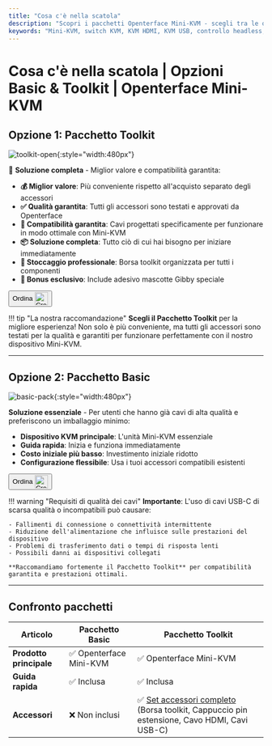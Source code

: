 ```yaml
---
title: "Cosa c'è nella scatola"
description: "Scopri i pacchetti Openterface Mini-KVM - scegli tra le opzioni Basic e Toolkit. Soluzione KVM completa con connettività HDMI, USB-C e accessori per una gestione fluida dei dispositivi."
keywords: "Mini-KVM, switch KVM, KVM HDMI, KVM USB, controllo headless, periferiche computer, toolkit KVM, accessori KVM, configurazione lavoro remoto, controllo multi-dispositivo"
---
```


# **Cosa c'è nella scatola** | Opzioni Basic & Toolkit | Openterface Mini-KVM

## Opzione 1: **Pacchetto Toolkit**

![toolkit-open](https://assets.openterface.com/images/product/toolkit-open.webp){:style="width:480px"}

🎯 **Soluzione completa** - Miglior valore e compatibilità garantita:

- **💰 Miglior valore**: Più conveniente rispetto all'acquisto separato degli accessori
- **✅ Qualità garantita**: Tutti gli accessori sono testati e approvati da Openterface
- **🔧 Compatibilità garantita**: Cavi progettati specificamente per funzionare in modo ottimale con Mini-KVM
- **📦 Soluzione completa**: Tutto ciò di cui hai bisogno per iniziare immediatamente
- **🎒 Stoccaggio professionale**: Borsa toolkit organizzata per tutti i componenti
- **🎁 Bonus esclusivo**: Include adesivo mascotte Gibby speciale

<button class="md-button" onclick="window.location.href='{{ config.extra.minikvm_purchase_link }}'"> Ordina <img src="https://assets.openterface.com/images/trademark/crowd-supply.svg" alt="Crowd Supply" style="vertical-align: middle; height: 26px;"></button>

!!! tip "La nostra raccomandazione"
**Scegli il Pacchetto Toolkit** per la migliore esperienza! Non solo è più conveniente, ma tutti gli accessori sono testati per la qualità e garantiti per funzionare perfettamente con il nostro dispositivo Mini-KVM.

---

## Opzione 2: **Pacchetto Basic**

![basic-pack](https://assets.openterface.com/images/product/basic-with-maunal.webp){:style="width:480px"}

**Soluzione essenziale** - Per utenti che hanno già cavi di alta qualità e preferiscono un imballaggio minimo:

- **Dispositivo KVM principale**: L'unità Mini-KVM essenziale
- **Guida rapida**: Inizia e funziona immediatamente
- **Costo iniziale più basso**: Investimento iniziale ridotto
- **Configurazione flessibile**: Usa i tuoi accessori compatibili esistenti

<button class="md-button" onclick="window.location.href='{{ config.extra.minikvm_purchase_link }}'"> Ordina <img src="https://assets.openterface.com/images/trademark/crowd-supply.svg" alt="Crowd Supply" style="vertical-align: middle; height: 26px;"></button>

!!! warning "Requisiti di qualità dei cavi"
**Importante**: L'uso di cavi USB-C di scarsa qualità o incompatibili può causare:

    - Fallimenti di connessione o connettività intermittente
    - Riduzione dell'alimentazione che influisce sulle prestazioni del dispositivo
    - Problemi di trasferimento dati o tempi di risposta lenti
    - Possibili danni ai dispositivi collegati

    **Raccomandiamo fortemente il Pacchetto Toolkit** per compatibilità garantita e prestazioni ottimali.

---

## Confronto pacchetti

| Articolo                | Pacchetto Basic         | Pacchetto Toolkit                                                                                                   |
| ----------------------- | ----------------------- | ------------------------------------------------------------------------------------------------------------------- |
| **Prodotto principale** | ✅ Openterface Mini-KVM | ✅ Openterface Mini-KVM                                                                                             |
| **Guida rapida**        | ✅ Inclusa              | ✅ Inclusa                                                                                                          |
| **Accessori**           | ❌ Non inclusi          | ✅ [Set accessori completo](/product/accessories/) (Borsa toolkit, Cappuccio pin estensione, Cavo HDMI, Cavi USB-C) |
